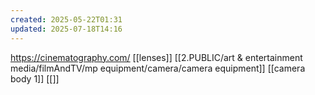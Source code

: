 ```yaml
---
created: 2025-05-22T01:31
updated: 2025-07-18T14:16
---
```

https://cinematography.com/
[[lenses]]
[[2.PUBLIC/art & entertainment media/filmAndTV/mp equipment/camera/camera equipment]]
[[camera body 1]]
[[]]